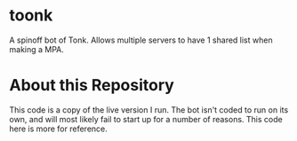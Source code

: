 # toonk
A spinoff bot of Tonk. Allows multiple servers to have 1 shared list when making a MPA.


# About this Repository
This code is a copy of the live version I run. The bot isn't coded to run on its own, and will most likely fail to start up for a number of reasons. This code here is more for reference.


